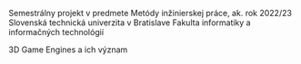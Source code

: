Semestrálny projekt v predmete Metódy inžinierskej práce, ak. rok 2022/23
Slovenská technická univerzita v Bratislave
Fakulta informatiky a informačných technológií

3D Game Engines a ich význam